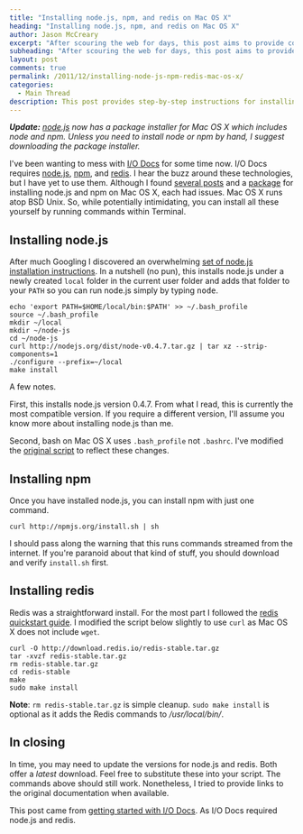 ```yaml
---
title: "Installing node.js, npm, and redis on Mac OS X"
heading: "Installing node.js, npm, and redis on Mac OS X"
author: Jason McCreary
excerpt: "After scouring the web for days, this post aims to provide concise, central instructions for installing node.js, npm, and redis on Mac OS X."
subheading: "After scouring the web for days, this post aims to provide concise, central instructions for installing node.js, npm, and redis on Mac OS X."
layout: post
comments: true
permalink: /2011/12/installing-node-js-npm-redis-mac-os-x/
categories:
  - Main Thread
description: This post provides step-by-step instructions for installing node.js, npm, and redis on Mac OS X natively.
---
```

***Update:** [node.js][1] now has a package installer for Mac OS X which includes node and npm. Unless you need to install node or npm by hand, I suggest downloading the package installer.*

I've been wanting to mess with [I/O Docs][2] for some time now. I/O Docs requires [node.js][3], [npm][4], and [redis][5]. I hear the buzz around these technologies, but I have yet to use them. Although I found [several posts][6] and a [package][7] for installing node.js and npm on Mac OS X, each had issues. Mac OS X runs atop BSD Unix. So, while potentially intimidating, you can install all these yourself by running commands within Terminal.

## Installing node.js

After much Googling I discovered an overwhelming [set of node.js installation instructions][8]. In a nutshell (no pun), this installs node.js under a newly created `local` folder in the current user folder and adds that folder to your `PATH` so you can run node.js simply by typing <kbd>node</kbd>.

    echo 'export PATH=$HOME/local/bin:$PATH' >> ~/.bash_profile
    source ~/.bash_profile
    mkdir ~/local
    mkdir ~/node-js
    cd ~/node-js
    curl http://nodejs.org/dist/node-v0.4.7.tar.gz | tar xz --strip-components=1
    ./configure --prefix=~/local
    make install


A few notes.

First, this installs node.js version 0.4.7. From what I read, this is currently the most compatible version. If you require a different version, I'll assume you know more about installing node.js than me.

Second, bash on Mac OS X uses `.bash_profile` not `.bashrc`. I've modified the [original script][9] to reflect these changes. 

## Installing npm

Once you have installed node.js, you can install npm with just one command.

    curl http://npmjs.org/install.sh | sh


I should pass along the warning that this runs commands streamed from the internet. If you're paranoid about that kind of stuff, you should download and verify `install.sh` first.

## Installing redis

Redis was a straightforward install. For the most part I followed the [redis quickstart guide][10]. I modified the script below slightly to use `curl` as Mac OS X does not include `wget`.

    curl -O http://download.redis.io/redis-stable.tar.gz
    tar -xvzf redis-stable.tar.gz
    rm redis-stable.tar.gz
    cd redis-stable
    make
    sudo make install


**Note**: `rm redis-stable.tar.gz` is simple cleanup. `sudo make install` is optional as it adds the Redis commands to */usr/local/bin/*.

## In closing

In time, you may need to update the versions for node.js and redis. Both offer a *latest* download. Feel free to substitute these into your script. The commands above should still work. Nonetheless, I tried to provide links to the original documentation when available.

This post came from [getting started with I/O Docs][11]. As I/O Docs required node.js and redis.

 [1]: http://nodejs.org/download/ "Download node.js"
 [2]: https://github.com/mashery/iodocs/
 [3]: http://nodejs.org/
 [4]: http://npmjs.org/
 [5]: http://redis.io/
 [6]: http://www.google.com/search?q=node+on+mac
 [7]: https://sites.google.com/site/nodejsmacosx/
 [8]: https://gist.github.com/579814
 [9]: https://gist.github.com/579814#file_node_and_npm_in_30_seconds.sh
 [10]: http://redis.io/topics/quickstart
 [11]: http://jason.pureconcepts.net/2012/01/iodocs-install-configure-deploy-heroku/ "Installing, Configuring, and Deploying I/O Docs"
